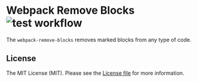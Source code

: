 Webpack Remove Blocks ![test workflow](https://github.com/kudashevs/webpack-remove-blocks/actions/workflows/run-tests.yml/badge.svg)
==========================

The `webpack-remove-blocks` removes marked blocks from any type of code.


## License

The MIT License (MIT). Please see the [License file](LICENSE.md) for more information.
